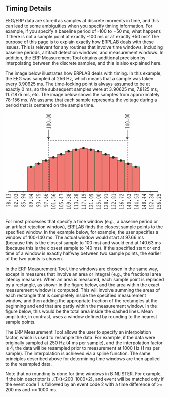 ## Timing Details
EEG/ERP data are stored as samples at discrete moments in time, and this can lead to some ambiguities when you specify timing information. For example, if you specify a baseline period of -100 to +50 ms, what happens if there is not a sample point at exactly -100 ms or at exactly +50 ms? The purpose of this page is to explain exactly how ERPLAB deals with these issues. This is relevant for any routines that involve time windows, including baseline periods, artifact detection windows, and measurement windows. In addition, the ERP Measurement Tool obtains additional precision by interpolating between the discrete samples, and this is also explained here.

The image below illustrates how ERPLAB deals with timing. In this example, the EEG was sampled at 256 Hz, which means that a sample was taken every 3.90625 ms. The time-locking point is always assumed to be at exactly 0 ms, so the subsequent samples were at 3.90625 ms, 7.8125 ms, 11.71875 ms, etc. The image below shows the samples from approximately 78-156 ms. We assume that each sample represents the voltage during a period that is centered on the sample time.

![GUI](./images/Manual/Manual_Timing_Algorithms.png)

For most processes that specify a time window (e.g., a baseline period or an artifact rejection window), ERPLAB finds the closest sample points to the specified window. In the example below, for example, the user specifies a window of 100-140 ms. The actual window would start at 97.66 ms (because this is the closest sample to 100 ms) and would end at 140.63 ms (because this is the closest sample to 140 ms). If the specified start or end time of a window is exactly halfway between two sample points, the earlier of the two points is chosen.

In the ERP Measurement Tool, time windows are chosen in the same way, except in measures that involve an area or integral (e.g., the fractional area latency measure). When an area is measured, each sample point is replaced by a rectangle, as shown in the figure below, and the area within the exact measurement window is computed. This will involve summing the areas of each rectangle that is completely inside the specified measurement window, and then adding the appropriate fraction of the rectangles at the beginning and end that are partly within the measurement window. In the figure below, this would be the total area inside the dashed lines. Mean amplitude, in contrast, uses a window defined by rounding to the nearest sample points.

The ERP Measurement Tool allows the user to specify an interpolation factor, which is used to resample the data. For example, if the data were originally sampled at 250 Hz (4 ms per sample), and the interpolation factor is 4, the data will be resampled prior to measurement at 1000 Hz (1 ms per sample). The interpolation is achieved via a spline function. The same principles described above for determining time windows are then applied to the resampled data.

Note that no rounding is done for time windows in BINLISTER. For example, if the bin descriptor is .{1}{t<200-1000>2}, and event will be matched only if the event code 1 is followed by an event code 2 with a time difference of >= 200 ms and <= 1000 ms.

